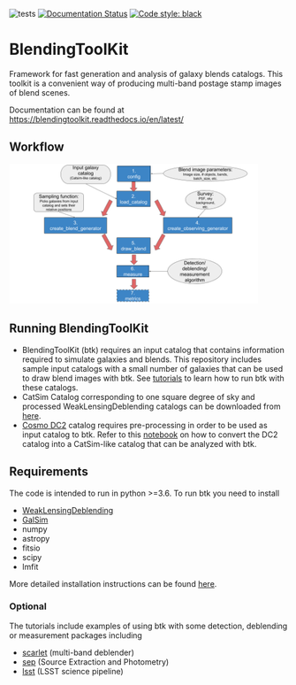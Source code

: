 ![tests](https://github.com/LSSTDESC/BlendingToolKit/workflows/tests/badge.svg)
[![Documentation Status](https://readthedocs.org/projects/blendingtoolkit/badge/?version=latest)](https://blendingtoolkit.readthedocs.io/en/latest/?badge=latest)
[![Code style: black](https://img.shields.io/badge/code%20style-black-000000.svg)](https://github.com/psf/black)

# BlendingToolKit
Framework for fast generation and analysis of galaxy blends catalogs. This toolkit is a convenient way of
producing multi-band postage stamp images of blend scenes.

Documentation can be found at https://blendingtoolkit.readthedocs.io/en/latest/

## Workflow
<img src="docs/source/images/flow_chart.png" alt="btk workflow" width="450"/>


## Running BlendingToolKit
- BlendingToolKit (btk) requires an input catalog that contains information required to simulate galaxies and blends.
This repository includes sample input catalogs with a small number of galaxies that can be used to draw blend images with btk. See [tutorials](https://github.com/LSSTDESC/BlendingToolKit/tree/master/notebooks) to learn how to run btk with these catalogs.
- CatSim Catalog corresponding to one square degree of sky and processed WeakLensingDeblending catalogs can be downloaded from [here](https://stanford.app.box.com/s/s1nzjlinejpqandudjyykjejyxtgylbk).
- [Cosmo DC2](https://arxiv.org/abs/1907.06530) catalog requires pre-processing in order to be used as input catalog to btk. Refer to this [notebook](https://github.com/LSSTDESC/WeakLensingDeblending/blob/cosmoDC2_ingestion/notebooks/wld_ingestion_cosmoDC2.ipynb) on how to convert the DC2 catalog into a CatSim-like catalog that can be analyzed with btk.

## Requirements
The code is intended to run in python >=3.6.
To run btk you need to install
- [WeakLensingDeblending](https://github.com/LSSTDESC/WeakLensingDeblending)
- [GalSim](https://github.com/GalSim-developers/GalSim/)
- numpy
- astropy
- fitsio
- scipy
- lmfit

More detailed installation instructions can be found [here](https://blendingtoolkit.readthedocs.io/en/latest/install.html).

### Optional
The tutorials include examples of using btk with some detection, deblending or measurement packages including
- [scarlet](https://github.com/fred3m/scarlet/) (multi-band deblender)
- [sep](https://sep.readthedocs.io/en/v1.0.x/index.html) (Source Extraction and Photometry)
- [lsst](https://pipelines.lsst.io) (LSST science pipeline)
